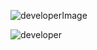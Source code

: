 ![developerImage](https://github.com/TomJS14/TomJS14/assets/133436558/24173c19-74b9-4caa-9fc2-afa176280fd6)


<img src="https://github.com/TomJS14/TomJS14/assets/133436558/24173c19-74b9-4caa-9fc2-afa176280fd6" alt="developer" style="max-width: 50%;">

<!---
TomJS14/TomJS14 is a ✨ special ✨ repository because its `README.md` (this file) appears on your GitHub profile.
You can click the Preview link to take a look at your changes.
--->
